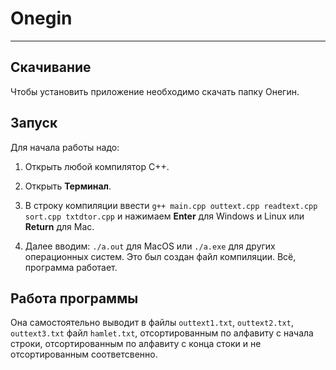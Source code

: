 # Onegin
---
## Скачивание
Чтобы установить приложение необходимо скачать папку Онегин.
## Запуск
Для начала работы надо:
1) Открыть любой компилятор C++.
2) Открыть **Терминал**.
3) В строку компиляции ввести ```g++ main.cpp outtext.cpp readtext.cpp sort.cpp txtdtor.cpp``` и нажимаем **Enter** для Windows и Linux или **Return** для Mac.

4) Далее вводим: ```./a.out``` для MacOS или ```./a.exe``` для других операционных систем. Это был создан файл компиляции. Всё, программа работает.
## Работа программы
Она самостоятельно выводит в файлы ```outtext1.txt```, ```outtext2.txt```, ```outtext3.txt``` файл ```hamlet.txt```, отсортированным по алфавиту с начала строки, отсортированным по алфавиту с конца стоки и не отсортированным соответсвенно.
